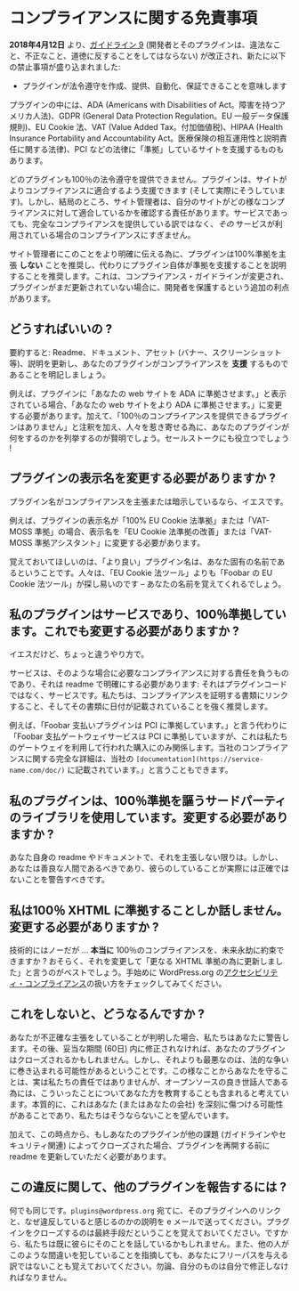 <!-- 
# Compliance Disclaimers
 -->
# コンプライアンスに関する免責事項

<!-- 
As of **April 12, 2018**, [Guideline 9](https://developer.wordpress.org/plugins/wordpress-org/detailed-plugin-guidelines/#9-developers-and-their-plugins-must-not-do-anything-illegal-dishonest-or-morally-offensive) (Developers and their plugins must not do anything illegal, dishonest, or morally offensive.) has been amended to include the following new prohibition:
 -->
**2018年4月12日** より、[ガイドライン 9](https://developer.wordpress.org/plugins/wordpress-org/detailed-plugin-guidelines/#9-developers-and-their-plugins-must-not-do-anything-illegal-dishonest-or-morally-offensive) (開発者とそのプラグインは、違法なこと、不正なこと、道徳に反することをしてはならない) が改正され、新たに以下の禁止事項が盛り込まれました:

<!-- 
- implying that a plugin can create, provide, automate, or guarantee legal compliance
 -->
- プラグインが法令遵守を作成、提供、自動化、保証できることを意味します

<!-- 
Some plugins offer to assist a site with being ‘compliant’ with laws like the ADA, GDPR, EU Cookie Law, VAT, HIPPA, PCI, and so on.
 -->
プラグインの中には、ADA (Americans with Disabilities of Act。障害を持つアメリカ人法)、GDPR (General Data Protection Regulation。EU 一般データ保護規則)、EU Cookie 法、VAT (Value Added Tax。付加価値税)、HIPAA (Health Insurance Portability and Accountability Act。医療保険の相互運用性と説明責任に関する法律)、PCI などの法律に「準拠」しているサイトを支援するものもあります。

<!-- 
No plugin can offer 100% legal compliance. They can (and do) assist sites with being more compliant. Still, at the end of the day, the responsibility remains with the site administrators to ensure their sites meet the qualifications for any compliance. Even services are not providing full compliance, just compliance when _their_ service is in use.
 -->
どのプラグインも100％の法令遵守を提供できません。プラグインは、サイトがよりコンプライアンスに適合するよう支援できます (そして実際にそうしています)。しかし、結局のところ、サイト管理者は、自分のサイトがどの様なコンプライアンスに対して適合しているかを確認する責任があります。サービスであっても、完全なコンプライアンスを提供している訳ではなく、_その_ サービスが利用されている場合のコンプライアンスにすぎません。

<!-- 
In order to make this more clear to site administrators, we recommend that plugins do **not** claim to be 100% compliant, and instead to explain that the plugin itself will assist in compliance. This has the added benefit of protecting developers in the case where compliance guidelines change and the plugin has not yet been updated.
 -->
サイト管理者にこのことをより明確に伝える為に、プラグインは100%準拠を主張 **しない** ことを推奨し、代わりにプラグイン自体が準拠を支援することを説明することを推奨します。これは、コンプライアンス・ガイドラインが変更され、プラグインがまだ更新されていない場合に、開発者を保護するという追加の利点があります。

<!-- 
## What do I need to do?
 -->
## どうすればいいの ?

<!-- 
tl;dr: Update your readme, documentation, assets (banners, screenshots, etc), and descriptions to clearly state that your plugin is meant to **assist** in compliance.
 -->
要約すると: Readme、ドキュメント、アセット (バナー、スクリーンショット等)、説明を更新し、あなたのプラグインがコンプライアンスを **支援** するものであることを明記しましょう。

<!-- 
For example, if your plugin says it “will make your website ADA compliant.” you should change that to “will help make your website more ADA compliant.” In addition, it would be wise to add in a note that “no plugin can provide 100% compliance” and then enumerate what yours does to get people closer. It’ll help your sales pitches too!
 -->
例えば、プラグインに「あなたの web サイトを ADA に準拠させます。」と表示されている場合、「あなたの web サイトをより ADA に準拠させます。」に変更する必要があります。加えて、「100％のコンプライアンスを提供できるプラグインはありません」と注釈を加え、人々を惹き寄せる為に、あなたのプラグインが何をするのかを列挙するのが賢明でしょう。セールストークにも役立つでしょう !

<!-- 
## Do I need to change my plugin display name?
 -->
## プラグインの表示名を変更する必要がありますか ?

<!-- 
If your plugin name claims or implies compliance, yes.
 -->
プラグイン名がコンプライアンスを主張または暗示しているなら、イエスです。

<!-- 
For example, if your plugin display name is “100% EU Cookie Law Compliance” or “VAT-MOSS Compliance” then you should change the display name to “Improve EU Cookie Law Compliance” or “VAT-MOSS Compliance Assistant”
 -->
例えば、プラグインの表示名が「100% EU Cookie 法準拠」または「VAT-MOSS 準拠」の場合、表示名を「EU Cookie 法準拠の改善」または「VAT-MOSS 準拠アシスタント」に変更する必要があります。

<!-- 
Keep in mind, a BETTER plugin name would be one that is unique to you. Remember, people can find “Foobar’s EU Cookie Law Tools” easier than “EU Cookie Law Tools” – they’ll remember your name easier.
 -->
覚えておいてほしいのは、「より良い」プラグイン名は、あなた固有の名前であるということです。人々は、「EU Cookie 法ツール」よりも「Foobar の EU Cookie 法ツール」が探し易いのです – あなたの名前を覚えてくれるでしょう。

<!-- 
## My plugin’s a service and is 100% compliant. Do I still need to do this?
 -->
## 私のプラグインはサービスであり、100％準拠しています。これでも変更する必要がありますか ?

<!-- 
Yes, but in a slightly different way.
 -->
イエスだけど、ちょっと違うやり方で。

<!-- 
A service assumes the responsibility for the compliance needed in those cases, and that’s what needs to be clear in the readme: it’s not the plugin code, it’s the service. We strongly recommend you link to your proof of compliance, and that is has a date on it.
 -->
サービスは、そのような場合に必要なコンプライアンスに対する責任を負うものであり、それは readme で明確にする必要があります: それはプラグインコードではなく、サービスです。私たちは、コンプライアンスを証明する書類にリンクすること、そしてその書類に日付が記載されていることを強く推奨します。

<!-- 
For example, instead of saying “Foobar Payment Plugin is PCI compliant.” you could say “The Foobar Payment Gateway Service handles PCI compliance, however this only pertains to purchases made using our gateway. Full details on our compliance can be found in our `[documentation](https://service-name.com/doc/)`.”
 -->
例えば、「Foobar 支払いプラグインは PCI に準拠しています。」と言う代わりに「Foobar 支払ゲートウェイサービスは PCI に準拠していますが、これは私たちのゲートウェイを利用して行われた購入にのみ関係します。当社のコンプライアンスに関する完全な詳細は、当社の `[documentation](https://service-name.com/doc/)` に記載されています。」と言うこともできます。

<!-- 
## My plugin uses a 3rd party library that claims 100% compliance. Do I need to change that?
 -->
## 私のプラグインは、100％準拠を謳うサードパーティのライブラリを使用しています。変更する必要がありますか ?

<!-- 
Not unless you also claim it in your own readme/documentation. Though you should be a good human and warn them that what they’re doing isn’t really accurate.
 -->
あなた自身の readme やドキュメントで、それを主張しない限りは。しかし、あなたは善良な人間であるべきであり、彼らのしていることが実際には正確ではないことを警告すべきです。

<!-- 
## I only talk about 100% XHTML compliance. Do I have to change things?
 -->
## 私は100％ XHTML に準拠することしか話しません。変更する必要がありますか ?

<!-- 
Technically no, but … can you **really** promise 100% compliance forever and ever? Probably best to change that and just say “Updated for further XHTML compliance.” Check out how WordPress.org handles [Accessibility compliance](https://wordpress.org/about/accessibility/) for a good place to start.
 -->
技術的にはノーだが … **本当に** 100％のコンプライアンスを、未来永劫に約束できますか ? おそらく、それを変更して「更なる XHTML 準拠の為に更新しました」と言うのがベストでしょう。手始めに WordPress.org の[アクセシビリティ・コンプライアンス](https://wordpress.org/about/accessibility/)の扱い方をチェックしてみてください。

<!-- 
## What happens if I don’t do this?
 -->
## これをしないと、どうなるんですか ?

<!-- 
If we find you’re making inaccurate claims, we will warn you. Then if it’s not fixed in a reasonable amount of time (60 days) your plugin may be closed. Worst than that, however, you open yourself up for legal disputes. This is not actually our responsibility to protect you from, however we feel that being good stewards of open source includes educating you as to these things. Essential, this is something that could seriously hurt you (or your company), and we’d rather that not happen.
 -->
あなたが不正確な主張をしていることが判明した場合、私たちはあなたに警告します。その後、妥当な期間 (60日) 内に修正されなければ、あなたのプラグインはクローズされるかもしれません。しかし、それよりも最悪なのは、法的な争いに巻き込まれる可能性があるということです。この様なことからあなたを守ることは、実は私たちの責任ではありませんが、オープンソースの良き世話人である為には、こういったことについてあなた方を教育することも含まれると考えています。本質的に、これはあなた (またはあなたの会社) を深刻に傷つける可能性があることであり、私たちはそうならないことを望んでいます。

<!-- 
In addition, from this point forward, if your plugin is closed for other issues (guideline or security related), we will require you to update the readme before we will reopen the plugin.
 -->
加えて、この時点から、もしあなたのプラグインが他の課題 (ガイドラインやセキュリティ関連) によってクローズされた場合、プラグインを再開する前に readme を更新していただく必要があります。

<!-- 
## How do I report other plugins for this violation?
 -->
## この違反に関して、他のプラグインを報告するには ?

<!-- 
Same way you would anything. Email `plugins@wordpress.org` with a link to their plugin and an explanation as to why you feel they’re in violation. Keep in mind, closing a plugin is a last resort, so we may already be talking to them about it. Also remember pointing out other people making this mistake doesn’t give you a free pass. You have to fix your own stuff too.
 -->
何でも同じです。`plugins@wordpress.org` 宛てに、そのプラグインへのリンクと、なぜ違反していると感じるのかの説明を e メールで送ってください。プラグインをクローズするのは最終手段だということを覚えておいてください。ですから、私たちは既に彼らにそのことを話しているかもしれません。また、他の人がこのような間違いを犯していることを指摘しても、あなたにフリーパスを与える訳ではないことも覚えておいてください。勿論、自分のものは自分で修正しなければなりません。